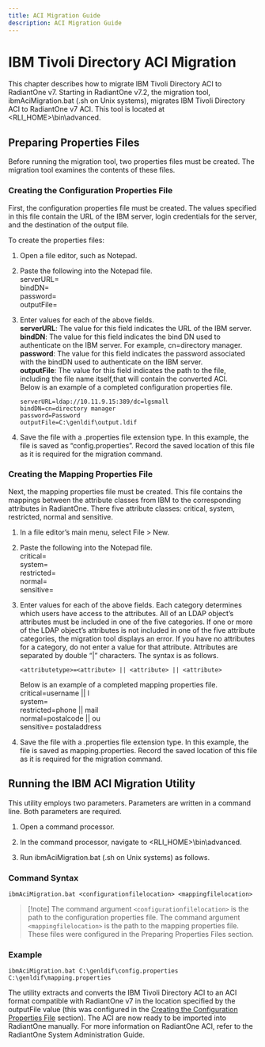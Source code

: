```yaml
---
title: ACI Migration Guide
description: ACI Migration Guide
---
```


# IBM Tivoli Directory ACI Migration

This chapter describes how to migrate IBM Tivoli Directory ACI to RadiantOne v7. Starting in RadiantOne v7.2, the migration tool, ibmAciMigration.bat (.sh on Unix systems), migrates IBM Tivoli Directory ACI to RadiantOne v7 ACI. This tool is located at <RLI_HOME>\bin\advanced.

## Preparing Properties Files

Before running the migration tool, two properties files must be created. The migration tool examines the contents of these files.

### Creating the Configuration Properties File

First, the configuration properties file must be created. The values specified in this file contain the URL of the IBM server, login credentials for the server, and the destination of the output file.

To create the properties files:

1. Open a file editor, such as Notepad.
2. Paste the following into the Notepad file.
    <br>serverURL=
    <br>bindDN=
    <br>password=
    <br>outputFile=
3. Enter values for each of the above fields.
    <br>**serverURL**: The value for this field indicates the URL of the IBM server.
    <br>**bindDN**: The value for this field indicates the bind DN used to authenticate on the IBM server. For example, cn=directory manager.
    <br>**password**: The value for this field indicates the password associated with the bindDN used to authenticate on the IBM server.
    <br>**outputFile**: The value for this field indicates the path to the file, including the file name itself,that will contain the converted ACI.
    <br>Below is an example of a completed configuration properties file.

    `serverURL=ldap://10.11.9.15:389/dc=lgsmall`
    <br> `bindDN=cn=directory manager`
    <br> `password=Password`
    <br> `outputFile=C:\genldif\output.ldif`

4. Save the file with a .properties file extension type. In this example, the file is saved as “config.properties”. Record the saved location of this file as it is required for the migration command.

### Creating the Mapping Properties File

Next, the mapping properties file must be created. This file contains the mappings between the attribute classes from IBM to the corresponding attributes in RadiantOne. There five attribute classes: critical, system, restricted, normal and sensitive.

1. In a file editor’s main menu, select File > New.

2. Paste the following into the Notepad file.
    <br>critical=
    <br>system=
    <br>restricted=
    <br>normal=
    <br>sensitive=
3. Enter values for each of the above fields. Each category determines which users have access to the attributes. All of an LDAP object’s attributes must be included in one of the five categories. If one or more of the LDAP object’s attributes is not included in one of the five attribute categories, the migration tool displays an error. If you have no attributes for a category, do not enter a value for that attribute. Attributes are separated by double “|” characters. The syntax is as follows.

    `<attributetype>=<attribute> || <attribute> || <attribute>`

    Below is an example of a completed mapping properties file.
    <br>critical=username || l
    <br>system=
    <br>restricted=phone || mail
    <br>normal=postalcode || ou
    <br>sensitive= postaladdress
4. Save the file with a .properties file extension type. In this example, the file is saved as mapping.properties. Record the saved location of this file as it is required for the migration command.

## Running the IBM ACI Migration Utility

This utility employs two parameters. Parameters are written in a command line. Both parameters are required.

1. Open a command processor.

2. In the command processor, navigate to <RLI_HOME>\bin\advanced.
3. Run ibmAciMigration.bat (.sh on Unix systems) as follows.

### Command Syntax

`ibmAciMigration.bat <configurationfilelocation> <mappingfilelocation>`

>[!note] The command argument `<configurationfilelocation>` is the path to the configuration properties file. The command argument `<mappingfilelocation>` is the path to the mapping properties file. These files were configured in the Preparing Properties Files section.

### Example

`ibmAciMigration.bat C:\genldif\config.properties C:\genldif\mapping.properties`

The utility extracts and converts the IBM Tivoli Directory ACI to an ACI format compatible with RadiantOne v7 in the location specified by the outputFile value (this was configured in the [Creating the Configuration Properties File](#creating-the-configuration-properties-file) section). The ACI are now ready to be imported into RadiantOne manually. For more information on RadiantOne ACI, refer to the RadiantOne System Administration Guide.
